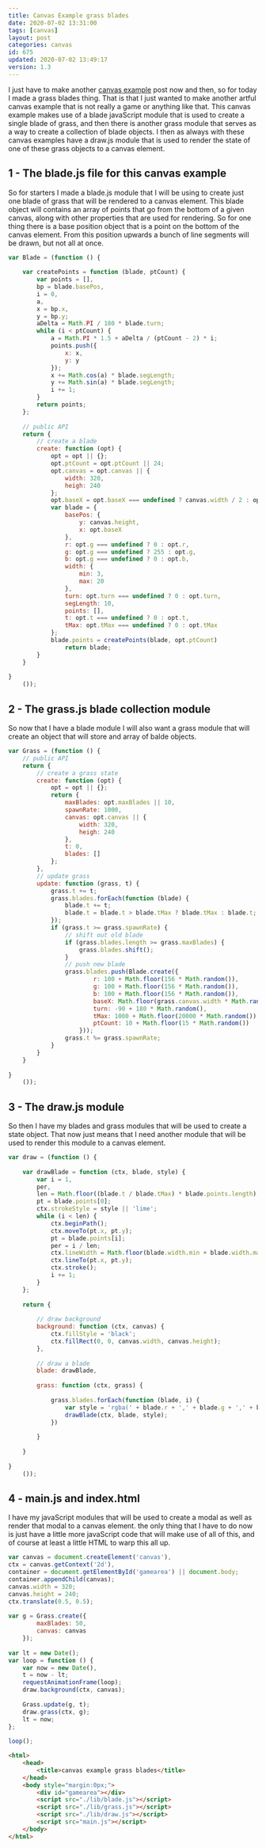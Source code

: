 ```yaml
---
title: Canvas Example grass blades
date: 2020-07-02 13:31:00
tags: [canvas]
layout: post
categories: canvas
id: 675
updated: 2020-07-02 13:49:17
version: 1.3
---
```


I just have to make another [canvas example](/2020/03/23/canvas-example/) post now and then, so for today I made a grass blades thing. That is that I just wanted to make another artful canvas example that is not really a game or anything like that. This canvas example makes use of a blade javaScript module that is used to create a single blade of grass, and then there is another grass module that serves as a way to create a collection of blade objects. I then as always with these canvas examples have a draw.js module that is used to render the state of one of these grass objects to a canvas element.

<!-- more -->

## 1 - The blade.js file for this canvas example

So for starters I made a blade.js module that I will be using to create just one blade of grass that will be rendered to a canvas element. This blade object will contains an array of points that go from the bottom of a given canvas, along with other properties that are used for rendering. So for one thing there is a base position object that is a point on the bottom of the canvas element. From this position upwards a bunch of line segments will be drawn, but not all at once.

```js
var Blade = (function () {
 
    var createPoints = function (blade, ptCount) {
        var points = [],
        bp = blade.basePos,
        i = 0,
        a,
        x = bp.x,
        y = bp.y;
        aDelta = Math.PI / 180 * blade.turn;
        while (i < ptCount) {
            a = Math.PI * 1.5 + aDelta / (ptCount - 2) * i;
            points.push({
                x: x,
                y: y
            });
            x += Math.cos(a) * blade.segLength;
            y += Math.sin(a) * blade.segLength;
            i += 1;
        }
        return points;
    };
 
    // public API
    return {
        // create a blade
        create: function (opt) {
            opt = opt || {};
            opt.ptCount = opt.ptCount || 24;
            opt.canvas = opt.canvas || {
                width: 320,
                heigh: 240
            };
            opt.baseX = opt.baseX === undefined ? canvas.width / 2 : opt.baseX;
            var blade = {
                basePos: {
                    y: canvas.height,
                    x: opt.baseX
                },
                r: opt.g === undefined ? 0 : opt.r,
                g: opt.g === undefined ? 255 : opt.g,
                b: opt.g === undefined ? 0 : opt.b,
                width: {
                    min: 3,
                    max: 20
                },
                turn: opt.turn === undefined ? 0 : opt.turn,
                segLength: 10,
                points: [],
                t: opt.t === undefined ? 0 : opt.t,
                tMax: opt.tMax === undefined ? 0 : opt.tMax
            };
            blade.points = createPoints(blade, opt.ptCount)
                return blade;
        }
    }
 
}
    ());
```

## 2 - The grass.js blade collection module

So now that I have a blade module I will also want a grass module that will create an object that will store and array of balde objects.

```js
var Grass = (function () {
    // public API
    return {
        // create a grass state
        create: function (opt) {
            opt = opt || {};
            return {
                maxBlades: opt.maxBlades || 10,
                spawnRate: 1000,
                canvas: opt.canvas || {
                    width: 320,
                    heigh: 240
                },
                t: 0,
                blades: []
            };
        },
        // update grass
        update: function (grass, t) {
            grass.t += t;
            grass.blades.forEach(function (blade) {
                blade.t += t;
                blade.t = blade.t > blade.tMax ? blade.tMax : blade.t;
            });
            if (grass.t >= grass.spawnRate) {
                // shift out old blade
                if (grass.blades.length >= grass.maxBlades) {
                    grass.blades.shift();
                }
                // push new blade
                grass.blades.push(Blade.create({
                        r: 100 + Math.floor(156 * Math.random()),
                        g: 100 + Math.floor(156 * Math.random()),
                        b: 100 + Math.floor(156 * Math.random()),
                        baseX: Math.floor(grass.canvas.width * Math.random()),
                        turn: -90 + 180 * Math.random(),
                        tMax: 1000 + Math.floor(20000 * Math.random()),
                        ptCount: 10 + Math.floor(15 * Math.random())
                    }));
                grass.t %= grass.spawnRate;
            }
        }
    }
 
}
    ());
```

## 3 - The draw.js module

So then I have my blades and grass modules that will be used to create a state object. That now just means that I need another module that will be used to render this module to a canvas element.

```js
var draw = (function () {
 
    var drawBlade = function (ctx, blade, style) {
        var i = 1,
        per,
        len = Math.floor((blade.t / blade.tMax) * blade.points.length),
        pt = blade.points[0];
        ctx.strokeStyle = style || 'lime';
        while (i < len) {
            ctx.beginPath();
            ctx.moveTo(pt.x, pt.y);
            pt = blade.points[i];
            per = i / len;
            ctx.lineWidth = Math.floor(blade.width.min + blade.width.max - blade.width.max * per);
            ctx.lineTo(pt.x, pt.y);
            ctx.stroke();
            i += 1;
        }
    };
 
    return {
 
        // draw background
        background: function (ctx, canvas) {
            ctx.fillStyle = 'black';
            ctx.fillRect(0, 0, canvas.width, canvas.height);
        },
 
        // draw a blade
        blade: drawBlade,
 
        grass: function (ctx, grass) {
 
            grass.blades.forEach(function (blade, i) {
                var style = 'rgba(' + blade.r + ',' + blade.g + ',' + blade.b + ',' + (0.1 + 0.9 * (i / grass.blades.length)) + ')';
                drawBlade(ctx, blade, style);
            })
 
        }
 
    }
 
}
    ());
```

## 4 - main.js and index.html

I have my javaScript modules that will be used to create a modal as well as render that modal to a canvas element. the only thing that I have to do now is just have a little more javaScript code that will make use of all of this, and of course at least a little HTML to warp this all up.

```js
var canvas = document.createElement('canvas'),
ctx = canvas.getContext('2d'),
container = document.getElementById('gamearea') || document.body;
container.appendChild(canvas);
canvas.width = 320;
canvas.height = 240;
ctx.translate(0.5, 0.5);
 
var g = Grass.create({
        maxBlades: 50,
        canvas: canvas
    });
 
var lt = new Date();
var loop = function () {
    var now = new Date(),
    t = now - lt;
    requestAnimationFrame(loop);
    draw.background(ctx, canvas);
 
    Grass.update(g, t);
    draw.grass(ctx, g);
    lt = now;
};
 
loop();
```

```html
<html>
    <head>
        <title>canvas example grass blades</title>
    </head>
    <body style="margin:0px;">
        <div id="gamearea"></div>
        <script src="./lib/blade.js"></script>
        <script src="./lib/grass.js"></script>
        <script src="./lib/draw.js"></script>
        <script src="main.js"></script>
    </body>
</html>
```